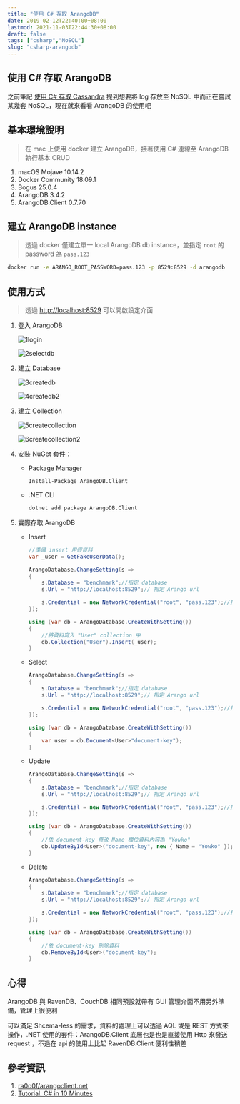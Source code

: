 ```yaml
---
title: "使用 C# 存取 ArangoDB"
date: 2019-02-12T22:40:00+08:00
lastmod: 2021-11-03T22:44:30+08:00
draft: false
tags: ["csharp","NoSQL"]
slug: "csharp-arangodb"
---
```

## 使用 C# 存取 ArangoDB

之前筆記 [使用 C# 存取 Cassandra](https://blog.yokwo.com/csharp-cassandra) 提到想要將 log 存放至 NoSQL 中而正在嘗試某幾套 NoSQL，現在就來看看 ArangoDB 的使用吧

## 基本環境說明

> 在 mac 上使用 docker 建立 ArangoDB，接著使用 C# 連線至 ArangoDB 執行基本 CRUD

1. macOS Mojave 10.14.2
2. Docker Community 18.09.1
3. Bogus 25.0.4
4. ArangoDB 3.4.2
5. ArangoDB.Client 0.7.70

## 建立 ArangoDB instance

> 透過 docker 僅建立單一 local ArangoDB db instance，並指定 `root` 的 password 為 `pass.123`

```bash
docker run -e ARANGO_ROOT_PASSWORD=pass.123 -p 8529:8529 -d arangodb
```

## 使用方式

> 透過 <http://localhost:8529> 可以開啟設定介面

1. 登入 ArangoDB

    ![1login](https://user-images.githubusercontent.com/3851540/52642842-bdb43280-2f16-11e9-881e-9a62c63a98da.png)

    ![2selectdb](https://user-images.githubusercontent.com/3851540/52642845-be4cc900-2f16-11e9-8b4f-e303a3703a39.png)
2. 建立 Database

    ![3createdb](https://user-images.githubusercontent.com/3851540/52642846-be4cc900-2f16-11e9-9d2d-1c40418c10aa.png)

    ![4createdb2](https://user-images.githubusercontent.com/3851540/52642847-be4cc900-2f16-11e9-972c-0628f4f769d1.png)

3. 建立 Collection

    ![5createcollection](https://user-images.githubusercontent.com/3851540/52642848-bee55f80-2f16-11e9-9be4-d59fb3df8400.png)

    ![6createcollection2](https://user-images.githubusercontent.com/3851540/52642849-bee55f80-2f16-11e9-833b-9d3be0430e4c.png)

4. 安裝 NuGet 套件：
    - Package Manager

        ```cmd
        Install-Package ArangoDB.Client
        ```

    - .NET CLI

        ```cmd
        dotnet add package ArangoDB.Client
        ```

5. 實際存取 ArangoDB

    - Insert

        ```cs
        //準備 insert 用假資料
        var _user = GetFakeUserData();

        ArangoDatabase.ChangeSetting(s =>
        {
            s.Database = "benchmark";//指定 database
            s.Url = "http://localhost:8529";// 指定 Arango url
        
            s.Credential = new NetworkCredential("root", "pass.123");//指定 credential
        });

        using (var db = ArangoDatabase.CreateWithSetting())
        {
            //將資料寫入 "User" collection 中
            db.Collection("User").Insert(_user);
        }
        ```

    - Select

        ```cs
        ArangoDatabase.ChangeSetting(s =>
        {
            s.Database = "benchmark";//指定 database
            s.Url = "http://localhost:8529";// 指定 Arango url
        
            s.Credential = new NetworkCredential("root", "pass.123");//指定 credential
        });

        using (var db = ArangoDatabase.CreateWithSetting())
        {
            var user = db.Document<User>"document-key");
        }
        ```

    - Update

        ```cs
        ArangoDatabase.ChangeSetting(s =>
        {
            s.Database = "benchmark";//指定 database
            s.Url = "http://localhost:8529";// 指定 Arango url
        
            s.Credential = new NetworkCredential("root", "pass.123");//指定 credential
        });

        using (var db = ArangoDatabase.CreateWithSetting())
        {
            //依 document-key 修改 Name 欄位資料內容為 "Yowko"
            db.UpdateById<User>("document-key", new { Name = "Yowko" });    
        }
        ```

    - Delete

        ```cs
        ArangoDatabase.ChangeSetting(s =>
        {
            s.Database = "benchmark";//指定 database
            s.Url = "http://localhost:8529";// 指定 Arango url
        
            s.Credential = new NetworkCredential("root", "pass.123");//指定 credential
        });

        using (var db = ArangoDatabase.CreateWithSetting())
        {
            //依 document-key 刪除資料
            db.RemoveById<User>("document-key");
        }
        ```

## 心得

ArangoDB 與 RavenDB、CouchDB 相同預設就帶有 GUI 管理介面不用另外準備，管理上很便利

可以滿足 Shcema-less 的需求，資料的處理上可以透過 AQL 或是 REST 方式來操作，.NET 使用的套件：ArangoDB.Client 底層也是也是直接使用 Http 來發送 request ，不過在 api 的使用上比起 RavenDB.Client 便利性稍差

## 參考資訊

1. [ra0o0f/arangoclient.net](https://github.com/ra0o0f/arangoclient.net)
2. [Tutorial: C# in 10 Minutes](https://github.com/ra0o0f/arangoclient.net/blob/next/docs/tutorial/csharp-in-10-minutes.md)
